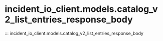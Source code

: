 # incident_io_client.models.catalog_v2_list_entries_response_body

::: incident_io_client.models.catalog_v2_list_entries_response_body
